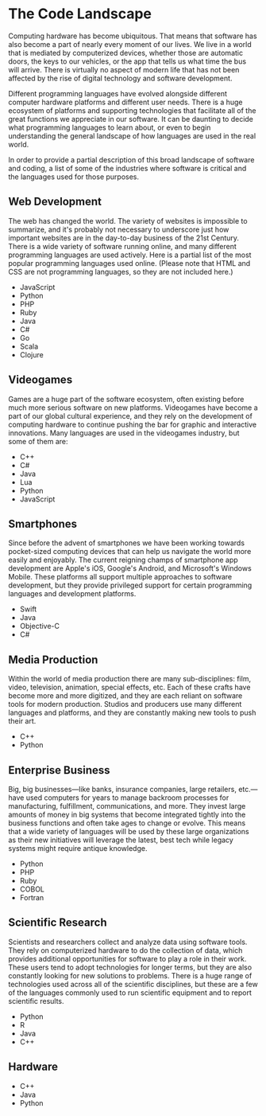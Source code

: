 # The Code Landscape

Computing hardware has become ubiquitous. That means that software has also become a part of nearly every moment of our lives. We live in a world that is mediated by computerized devices, whether those are automatic doors, the keys to our vehicles, or the app that tells us what time the bus will arrive. There is virtually no aspect of modern life that has not been affected by the rise of digital technology and software development.

Different programming languages have evolved alongside different computer hardware platforms and different user needs. There is a huge ecosystem of platforms and supporting technologies that facilitate all of the great functions we appreciate in our software. It can be daunting to decide what programming languages to learn about, or even to begin understanding the general landscape of how languages are used in the real world.

In order to provide a partial description of this broad landscape of software and coding, a list of some of the industries where software is critical and the languages used for those purposes.

## Web Development

The web has changed the world. The variety of websites is impossible to summarize, and it's probably not necessary to underscore just how important websites are in the day-to-day business of the 21st Century. There is a wide variety of software running online, and many different programming languages are used actively. Here is a partial list of the most popular programming languages used online. (Please note that HTML and CSS are not programming languages, so they are not included here.)

* JavaScript
* Python
* PHP
* Ruby
* Java
* C#
* Go
* Scala
* Clojure

## Videogames

Games are a huge part of the software ecosystem, often existing before much more serious software on new platforms. Videogames have become a part of our global cultural experience, and they rely on the development of computing hardware to continue pushing the bar for graphic and interactive innovations. Many languages are used in the videogames industry, but some of them are:

* C++
* C#
* Java
* Lua
* Python
* JavaScript

## Smartphones

Since before the advent of smartphones we have been working towards pocket-sized computing devices that can help us navigate the world more easily and enjoyably. The current reigning champs of smartphone app development are Apple's iOS, Google's Android, and Microsoft's Windows Mobile. These platforms all support multiple approaches to software development, but they provide privileged support for certain programming languages and development platforms.

* Swift
* Java
* Objective-C
* C#

## Media Production

Within the world of media production there are many sub-disciplines: film, video, television, animation, special effects, etc. Each of these crafts have become more and more digitized, and they are each reliant on software tools for modern production. Studios and producers use many different languages and platforms, and they are constantly making new tools to push their art. 

* C++
* Python

## Enterprise Business

Big, big businesses&mdash;like banks, insurance companies, large retailers, etc.&mdash;have used computers for years to manage backroom processes for manufacturing, fulfillment, communications, and more. They invest large amounts of money in big systems that become integrated tightly into the business functions and often take ages to change or evolve. This means that a wide variety of languages will be used by these large organizations as their new initiatives will leverage the latest, best tech while legacy systems might require antique knowledge.

* Python
* PHP
* Ruby
* COBOL
* Fortran

## Scientific Research

Scientists and researchers collect and analyze data using software tools. They rely on computerized hardware to do the collection of data, which provides additional opportunities for software to play a role in their work. These users tend to adopt technologies for longer terms, but they are also constantly looking for new solutions to problems. There is a huge range of technologies used across all of the scientific disciplines, but these are a few of the languages commonly used to run scientific equipment and to report scientific results.

* Python
* R
* Java
* C++

## Hardware

* C++
* Java
* Python